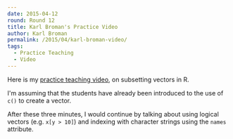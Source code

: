 ```yaml
---
date: 2015-04-12
round: Round 12
title: Karl Broman's Practice Video
author: Karl Broman
permalink: /2015/04/karl-broman-video/
tags:
  - Practice Teaching
  - Video
---
```


Here is my [practice teaching video](https://vimeo.com/124722688), on
subsetting vectors in R.

I'm assuming that the students have already been introduced to the use
of `c()` to create a vector.

After these three minutes, I would continue by talking about using logical
vectors (e.g. `x[y > 10]`) and indexing with character strings using
the `names` attribute.
